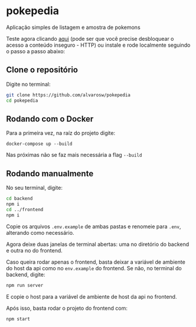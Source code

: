 # pokepedia
Aplicação simples de listagem e amostra de pokemons

Teste agora clicando [aqui](https://pokepedia-eight.vercel.app/) (pode ser que você precise desbloquear o acesso a conteúdo inseguro - HTTP) ou instale e rode localmente seguindo o passo a passo abaixo:

## Clone o repositório
Digite no terminal:
```bash
git clone https://github.com/alvarosw/pokepedia
cd pokepedia
```

## Rodando com o Docker
Para a primeira vez, na raíz do projeto digite: 
```
docker-compose up --build
```

Nas próximas não se faz mais necessária a flag `--build`

## Rodando manualmente
No seu terminal, digite:
``` bash
cd backend
npm i
cd ../frontend
npm i
```

Copie os arquivos `.env.example` de ambas pastas e renomeie para `.env`, alterando como necessário.

Agora deixe duas janelas de terminal abertas: uma no diretório do backend e outra no do frontend.

Caso queira rodar apenas o frontend, basta deixar a variável de ambiente do host da api como no `env.example` do frontend. Se não, no terminal do backend, digite:
``` bash
npm run server
```

E copie o host para a variável de ambiente de host da api no frontend.

Após isso, basta rodar o projeto do frontend com:
``` bash
npm start
```

